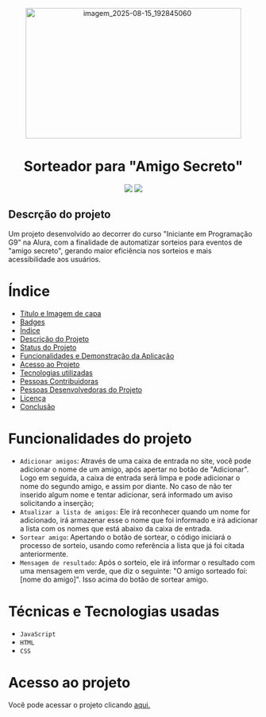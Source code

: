 <p align="center">
<img width="434" height="262" alt="imagem_2025-08-15_192845060" src="https://github.com/user-attachments/assets/a04a2fe4-153f-4c85-9c75-818daf30535a" />
</p>
<h1 align="center"> Sorteador para "Amigo Secreto" </h1>
<p align="center">
<img loading="lazy" src="http://img.shields.io/static/v1?label=TIPO&message=PROJETO%20ALURA&color=GREEN&style=for-the-badge"/> <img loading="lazy" src="http://img.shields.io/static/v1?label=STATUS&message=FINALIZADO&color=GREEN&style=for-the-badge"/>
</p>


<h2> Descrção do projeto </h2>
Um projeto desenvolvido ao decorrer do curso "Iniciante em Programação G9" na Alura, com a finalidade de automatizar sorteios para eventos de "amigo secreto", gerando maior eficiência nos sorteios e mais acessibilidade aos usuários.


# Índice 
* [Título e Imagem de capa](#Título-e-Imagem-de-capa)
* [Badges](#badges)
* [Índice](#índice)
* [Descrição do Projeto](#descrição-do-projeto)
* [Status do Projeto](#status-do-Projeto)
* [Funcionalidades e Demonstração da Aplicação](#funcionalidades-e-demonstração-da-aplicação)
* [Acesso ao Projeto](#acesso-ao-projeto)
* [Tecnologias utilizadas](#tecnologias-utilizadas)
* [Pessoas Contribuidoras](#pessoas-contribuidoras)
* [Pessoas Desenvolvedoras do Projeto](#pessoas-desenvolvedoras)
* [Licença](#licença)
* [Conclusão](#conclusão)


# Funcionalidades do projeto
- `Adicionar amigos`: Através de uma caixa de entrada no site, você pode adicionar o nome de um amigo, após apertar no botão de "Adicionar". Logo em seguida, a caixa de entrada será limpa e pode adicionar o nome do segundo amigo, e assim por diante. No caso de não ter inserido algum nome e tentar adicionar, será informado um aviso solicitando a inserção;
- `Atualizar a lista de amigos`: Ele irá reconhecer quando um nome for adicionado, irá armazenar esse o nome que foi informado e irá adicionar a lista com os nomes que está abaixo da caixa de entrada.
- `Sortear amigo`: Apertando o botão de sortear, o código iniciará o processo de sorteio, usando como referência a lista que já foi citada anteriormente.
- `Mensagem de resultado`: Após o sorteio, ele irá informar o resultado com uma mensagem em verde, que diz o seguinte: "O amigo sorteado foi: [nome do amigo]". Isso acima do botão de sortear amigo.

# Técnicas e Tecnologias usadas
- ``JavaScript``
- ``HTML``
- ``CSS``

# Acesso ao projeto
Você pode acessar o projeto clicando [aqui.](https://amigo-secreto-sigma-five.vercel.app)
